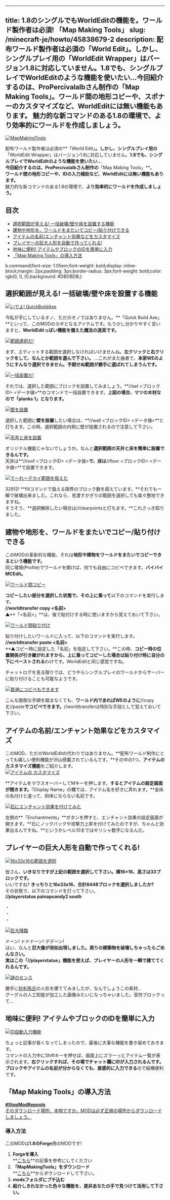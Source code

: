 
---
title: 1.8のシングルでもWorldEditの機能を。ワールド製作者は必須! 「Map Making Tools」
slug: /minecraft-je/howto/45838679-2
description: 配布ワールド製作者は必須の「World Edit」。しかし、シングルプレイ用の「WorldEdit Wrapper」はバージョン1.8に対応していません。1.8でも、シングルプレイでWorldEditのような機能を使いたい…今回紹介するのは、ProPercivalalbさん制作の「Map Making Tools」。ワールド間の地形コピーや、スポナーのカスタマイズなど、WorldEditには無い機能もあります。 魅力的な新コマンドのある1.8の環境で、より効率的にワールドを作成しましょう。
---

[![MapMakingTools](https://cdn-ak.f.st-hatena.com/images/fotolife/s/sasigume/20210208/20210208144307.png)](#7/6/76b42bfa.png "MapMakingTools")

配布ワールド製作者は必須の**「World Edit」**。しかし、シングルプレイ用の**「WorldEdit Wrapper」はバージョン1.8に対応していません。****1.8でも、シングルプレイでWorldEditのような機能を使いたい…**  
今回紹介するのは、ProPercivalalbさん制作の**「Map Making Tools」**。  
**ワールド間の地形コピーや、IDの入力補助など、WorldEditには無い機能もあります。**  
魅力的な新コマンドのある1.8の環境で、**より効率的にワールドを作成しましょう。**

## 目次

*   [選択範囲が見える! 一括破壊/壁や床を設置する機能](#worldedit)
*   [建物や地形を、ワールドをまたいでコピー/貼り付けできる](#copy)
*   [アイテムの名前/エンチャント効果などをカスタマイズ](#item)
*   [プレイヤーの巨大人形を自動で作ってくれる!](#statue)
*   [地味に便利! アイテムやブロックのIDを簡単に入力](#id-input)
*   [「Map Making Tools」の導入方法](#inst)

b.command{font-size: 1.05em;font-weight: bold;display: inline-block;margin: 2px;padding: 3px;border-radius: 3px;font-weight: bold;color: rgb(0, 0, 0);background: #DBDBDB;}

## 選択範囲が見える! 一括破壊/壁や床を設置する機能

[![いでよ! QuickBuildAxe](https://cdn-ak.f.st-hatena.com/images/fotolife/s/sasigume/20210208/20210208134747.png)](#4/4/4451e3fc.png "いでよ! QuickBuildAxe")

今私が手にしているオノ、ただのオノではありません。**「Quick Build Axe」**といって、このMODのカギとなるアイテムです。もう少し分かりやすく言いますと、**WorldEditっぽい機能を備えた魔法の道具です。**

[![範囲選択だ!](https://cdn-ak.f.st-hatena.com/images/fotolife/s/sasigume/20210208/20210208142835.png)](#6/a/6a4c49b2.png "範囲選択だ!")

まず、エディットする範囲を選択しなければいけませんね。**左クリックと右クリックをして、なんとか範囲を選んで下さい。** …これがまた曲者で、**本家WEのようにすんなり選択できません。予期せぬ範囲が勝手に選ばれてしまうんです。**

[![一括設置だ!](https://cdn-ak.f.st-hatena.com/images/fotolife/s/sasigume/20210208/20210208132439.png)](#2/9/2924c676.png "一括設置だ!")

それでは、選択した範囲にブロックを設置してみましょう。**//set <ブロックID> <データ値>**のコマンドで一括設置できます。**上図の場合、マツの木材なので「planks 1」となります。**

[![壁を設置](https://cdn-ak.f.st-hatena.com/images/fotolife/s/sasigume/20210208/20210208133706.png)](#3/a/3a4aa3d5.png "壁を設置")

選択した範囲に**壁を設置**したい場合は、**//wall <ブロックID> <データ値>**と打ちます。この時、選択範囲の内側に壁が設置されるので注意して下さい。

[![天井と床を設置](https://cdn-ak.f.st-hatena.com/images/fotolife/s/sasigume/20210208/20210208162653.png)](#d/b/dba5de07.png "天井と床を設置")

オリジナル機能じゃないでしょうか。なんと**選択範囲の天井と床を簡単に設置できるんです。**  
天井は**//roof <ブロックID> <データ値>**で、床は**//floor <ブロックID> <データ値>**で設置できます。

[![でーれーデカイ範囲を扱えた](https://cdn-ak.f.st-hatena.com/images/fotolife/s/sasigume/20210208/20210208143251.png)](#6/d/6d9455b8.png "でーれーデカイ範囲を扱えた")

32912! **fillコマンドで扱える限界のブロック数を超えています。**それでも一瞬で破壊出来ました。これなら、見渡すかぎりの範囲を選択しても楽々整地できますね。  
そうそう、**選択解除したい場合は//clearpointsと打ちます。**これさっき知りました。

## 建物や地形を、ワールドをまたいでコピー/貼り付けできる

このMODの革新的な機能、それは**地形や建物をワールドをまたいでコピーできるという機能です。**  
同じ環境(Profile)でワールドを開けば、何でも自由にコピペできます。**バイバイMCEdit。**

[![ワールド間コピー](https://cdn-ak.f.st-hatena.com/images/fotolife/s/sasigume/20210208/20210208133146.png)](#2/f/2fdb61a5.png "ワールド間コピー")

**コピーしたい部分を選択した状態で、その上に乗って**以下のコマンドを実行します。  
**//worldtransfer copy <名前>**  
▲**「<名前>」**は、後で貼付けする時に使いますから覚えておいて下さい。

[![ワールド間貼り付け](https://cdn-ak.f.st-hatena.com/images/fotolife/s/sasigume/20210208/20210208125951.png)](#0/f/0ff6c263.png "ワールド間貼り付け")

貼り付けしたいワールドに入って、以下のコマンドを実行します。  
**//worldtransfer paste <名前>**  
**▲コピー時に設定した「名前」を指定して下さい。**この時、**コピー時の位置関係が引き継がれますから、上に乗ってコピーした場合は貼り付け時に自分の下にペーストされる**わけです。WorldEditと同じ感覚ですね。

チャットログを見る限りでは、どうやらシングルプレイのワールドからサーバーに貼り付けることも可能なようです。

[![普通にコピペもできます](https://cdn-ak.f.st-hatena.com/images/fotolife/s/sasigume/20210208/20210208144440.png)](#7/8/786220c9.png "普通にコピペもできます")

こんな面倒な手順を踏まなくても、**ワールド内であればWEのように**//copy**と**//paste**でコピペできます。**//worldtransferは特別な手段として覚えておいて下さい。

## アイテムの名前/エンチャント効果などをカスタマイズ

このMOD、ただのWorldEditの代わりではありません。**配布ワールド制作にとっても嬉しい便利機能が沢山搭載されているんです。**その中の1つ、**アイテムのカスタマイズ機能**をご紹介します。  
[![アイテムの
カスタマイズ](https://cdn-ak.f.st-hatena.com/images/fotolife/s/sasigume/20210208/20210208083232.png)](#3/0/3064d0bf.png "アイテムのカスタマイズ")

**アイテムをマウスオーバーしてMキーを押します。**するとアイテムの設定画面が開きます。**「Display Name」の欄では、アイテム名を好きに弄れます。**金床の名付けと違って、斜体にならない名前です。

[![石にエンチャント効果を付けてみた](https://cdn-ak.f.st-hatena.com/images/fotolife/s/sasigume/20210208/20210208145307.png)](#7/f/7fd0b2f4.png "石にエンチャント効果を付けてみた")

左側の**「Enchantments」**ボタンを押すと、エンチャント効果の設定画面が開きます。**石にノックバックや攻撃力上昇を付けてみたのですが、ちゃんと効果出るんですね。**というかレベル10まではギリシャ数字になるんだ。

## プレイヤーの巨大人形を自動で作ってくれる!

[![16x33x16の範囲を選択](https://cdn-ak.f.st-hatena.com/images/fotolife/s/sasigume/20210208/20210208155326.png)](#b/9/b9a0ec4f.png "16x33x16の範囲を選択")

皆さん、**いきなりですが上記の範囲を選択して下さい。横16×16、高さは33ブロックです。**  
いいですね? **きっちりと16x33x16、合計8448ブロックを選択しましたか?**  
その状態で、以下のコマンドを打って下さい。  
**//playerstatue painapoandy2 south**

・  
・  
・

[![巨大降臨](https://cdn-ak.f.st-hatena.com/images/fotolife/s/sasigume/20210208/20210208131338.png)](#1/d/1d34dd28.png "巨大降臨")

ドーン! ドドドーン! デデーン!  
はい、なんと**巨大像が突如出現しました。**周りの建築物を破壊しちゃったらごめんなさい。  
実は**この「//playerstatue」機能を使えば、プレイヤーの人形を一瞬で建ててくれるんです。**

[![謎のセンス](https://cdn-ak.f.st-hatena.com/images/fotolife/s/sasigume/20210208/20210208153142.png)](#a/4/a40a1ff0.png "謎のセンス")

勝手に[砂利馬氏](https://twitter.com/RavenTofu)の人形を建ててみましたが、なんでしょうこの素材…  
グーグルの人工知能が加工した画像みたいになっちゃいました。音符ブロックって…

## 地味に便利! アイテムやブロックのIDを簡単に入力

[![ID自動入力機能](https://cdn-ak.f.st-hatena.com/images/fotolife/s/sasigume/20210208/20210208133900.png)](#3/c/3c8d9c1e.png "ID自動入力機能")

ちょっと記事が長くなってしまったので、最後に大事な機能を書き留めておきます。  
コマンドの入力中にShiftキーを押せば、画面上にズラーっとアイテム一覧が表示されます。**右クリックすれば、その場でチャット欄にIDが入力されるんです。**  
**ブロックやアイテムの名前が分からなくても、直感的に入力できる**ので結構便利です。

## 「Map Making Tools」の導入方法

[**#StopModReposts**  
そのダウンロード場所、本物ですか。MODは必ず正規の場所からダウンロードしましょう。](https://www.napoan.com/stop-mod-reposts/)

### 導入方法

このMODは**1.8のForge**用のMODです!

1.  **Forgeを導入**  
    **[こちら](/new-way-to-install-mod/#forge-inst)**の記事を参考にしてください
2.  **「MapMakingTools」をダウンロード**  
    **[こちら](http://www.minecraftforum.net/forums/mapping-and-modding/minecraft-mods/1287188-map-making-tools-quick-build-system-autobuilding "「MapMakingTools」のダウンロード")**からダウンロードして下さい。
3.  **modsフォルダにブチ込む** 
4.  **紹介しきれなかった色々な機能を、是非あなたの手で見つけて活用して下さい。**
